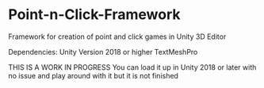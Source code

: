 # Point-n-Click-Framework
Framework for creation of point and click games in Unity 3D Editor

Dependencies:
Unity Version 2018 or higher
TextMeshPro


THIS IS A WORK IN PROGRESS
You can load it up in Unity 2018 or later with no issue and play around with it but it is not finished
